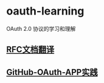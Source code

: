 # oauth-learning
OAuth 2.0 协议的学习和理解

## [RFC文档翻译](./docs/rfc-brief.md)

## [GitHub-OAuth-APP实践](./oauth-github/readme.md)